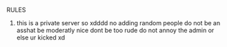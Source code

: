 RULES
1. this is a private server so xdddd no adding random people
do not be an asshat
be moderatly nice
dont be too rude
do not annoy the admin or else ur kicked xd

